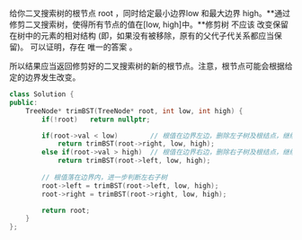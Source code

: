 给你二叉搜索树的根节点 root ，同时给定最小边界low 和最大边界 high。**通过修剪二叉搜索树，使得所有节点的值在[low, high]中。**修剪树 不应该 改变保留在树中的元素的相对结构 (即，如果没有被移除，原有的父代子代关系都应当保留)。 可以证明，存在 唯一的答案 。

所以结果应当返回修剪好的二叉搜索树的新的根节点。注意，根节点可能会根据给定的边界发生改变。

 

```c++
class Solution {
public:
    TreeNode* trimBST(TreeNode* root, int low, int high) {
        if(!root)   return nullptr;

        if(root->val < low)        // 根值在边界左边，删除左子树及根结点，继续判断右子树
            return trimBST(root->right, low, high);
        else if(root->val > high)  // 根值在边界右边，删除右子树及根结点，继续判断左子树
            return trimBST(root->left, low, high);
        
        // 根值落在边界内，进一步判断左右子树
        root->left = trimBST(root->left, low, high);   
        root->right = trimBST(root->right, low, high);

        return root;
    }
};
```

